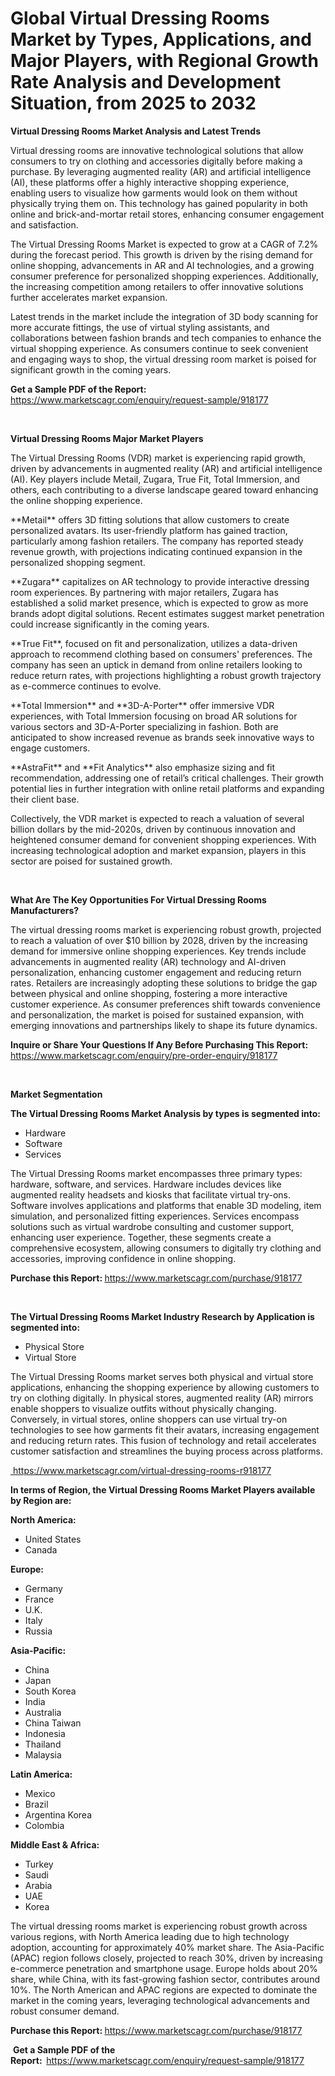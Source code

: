 <p><h1>Global Virtual Dressing Rooms Market by Types, Applications, and Major Players, with Regional Growth Rate Analysis and Development Situation, from 2025 to 2032</h1></p><p><strong>Virtual Dressing Rooms Market Analysis and Latest Trends</strong></p>
<p><p>Virtual dressing rooms are innovative technological solutions that allow consumers to try on clothing and accessories digitally before making a purchase. By leveraging augmented reality (AR) and artificial intelligence (AI), these platforms offer a highly interactive shopping experience, enabling users to visualize how garments would look on them without physically trying them on. This technology has gained popularity in both online and brick-and-mortar retail stores, enhancing consumer engagement and satisfaction.</p><p>The Virtual Dressing Rooms Market is expected to grow at a CAGR of 7.2% during the forecast period. This growth is driven by the rising demand for online shopping, advancements in AR and AI technologies, and a growing consumer preference for personalized shopping experiences. Additionally, the increasing competition among retailers to offer innovative solutions further accelerates market expansion.</p><p>Latest trends in the market include the integration of 3D body scanning for more accurate fittings, the use of virtual styling assistants, and collaborations between fashion brands and tech companies to enhance the virtual shopping experience. As consumers continue to seek convenient and engaging ways to shop, the virtual dressing room market is poised for significant growth in the coming years.</p></p>
<p><strong>Get a Sample PDF of the Report:&nbsp;</strong> <a href="https://www.marketscagr.com/enquiry/request-sample/918177?utm_campaign=3653&utm_medium=2&utm_source=Github&utm_content=ia&utm_term=17042025&utm_id=virtual-dressing-rooms">https://www.marketscagr.com/enquiry/request-sample/918177</a></p>
<p>&nbsp;</p>
<p><strong>Virtual Dressing Rooms Major Market Players</strong></p>
<p><p>The Virtual Dressing Rooms (VDR) market is experiencing rapid growth, driven by advancements in augmented reality (AR) and artificial intelligence (AI). Key players include Metail, Zugara, True Fit, Total Immersion, and others, each contributing to a diverse landscape geared toward enhancing the online shopping experience.</p><p>**Metail** offers 3D fitting solutions that allow customers to create personalized avatars. Its user-friendly platform has gained traction, particularly among fashion retailers. The company has reported steady revenue growth, with projections indicating continued expansion in the personalized shopping segment.</p><p>**Zugara** capitalizes on AR technology to provide interactive dressing room experiences. By partnering with major retailers, Zugara has established a solid market presence, which is expected to grow as more brands adopt digital solutions. Recent estimates suggest market penetration could increase significantly in the coming years.</p><p>**True Fit**, focused on fit and personalization, utilizes a data-driven approach to recommend clothing based on consumers' preferences. The company has seen an uptick in demand from online retailers looking to reduce return rates, with projections highlighting a robust growth trajectory as e-commerce continues to evolve.</p><p>**Total Immersion** and **3D-A-Porter** offer immersive VDR experiences, with Total Immersion focusing on broad AR solutions for various sectors and 3D-A-Porter specializing in fashion. Both are anticipated to show increased revenue as brands seek innovative ways to engage customers.</p><p>**AstraFit** and **Fit Analytics** also emphasize sizing and fit recommendation, addressing one of retail’s critical challenges. Their growth potential lies in further integration with online retail platforms and expanding their client base.</p><p>Collectively, the VDR market is expected to reach a valuation of several billion dollars by the mid-2020s, driven by continuous innovation and heightened consumer demand for convenient shopping experiences. With increasing technological adoption and market expansion, players in this sector are poised for sustained growth.</p></p>
<p>&nbsp;</p>
<p><strong>What Are The Key Opportunities For Virtual Dressing Rooms Manufacturers?</strong></p>
<p><p>The virtual dressing rooms market is experiencing robust growth, projected to reach a valuation of over $10 billion by 2028, driven by the increasing demand for immersive online shopping experiences. Key trends include advancements in augmented reality (AR) technology and AI-driven personalization, enhancing customer engagement and reducing return rates. Retailers are increasingly adopting these solutions to bridge the gap between physical and online shopping, fostering a more interactive customer experience. As consumer preferences shift towards convenience and personalization, the market is poised for sustained expansion, with emerging innovations and partnerships likely to shape its future dynamics.</p></p>
<p><strong>Inquire or Share Your Questions If Any Before Purchasing This Report:</strong> <a href="https://www.marketscagr.com/enquiry/pre-order-enquiry/918177?utm_campaign=3653&utm_medium=2&utm_source=Github&utm_content=ia&utm_term=17042025&utm_id=virtual-dressing-rooms">https://www.marketscagr.com/enquiry/pre-order-enquiry/918177</a></p>
<p>&nbsp;</p>
<p><strong>Market Segmentation</strong></p>
<p><strong>The Virtual Dressing Rooms Market Analysis by types is segmented into:</strong></p>
<p><ul><li>Hardware</li><li>Software</li><li>Services</li></ul></p>
<p><p>The Virtual Dressing Rooms market encompasses three primary types: hardware, software, and services. Hardware includes devices like augmented reality headsets and kiosks that facilitate virtual try-ons. Software involves applications and platforms that enable 3D modeling, item simulation, and personalized fitting experiences. Services encompass solutions such as virtual wardrobe consulting and customer support, enhancing user experience. Together, these segments create a comprehensive ecosystem, allowing consumers to digitally try clothing and accessories, improving confidence in online shopping.</p></p>
<p><strong>Purchase this Report:&nbsp;</strong><a href="https://www.marketscagr.com/purchase/918177?utm_campaign=3653&utm_medium=2&utm_source=Github&utm_content=ia&utm_term=17042025&utm_id=virtual-dressing-rooms">https://www.marketscagr.com/purchase/918177</a></p>
<p>&nbsp;</p>
<p><strong>The Virtual Dressing Rooms Market Industry Research by Application is segmented into:</strong></p>
<p><ul><li>Physical Store</li><li>Virtual Store</li></ul></p>
<p><p>The Virtual Dressing Rooms market serves both physical and virtual store applications, enhancing the shopping experience by allowing customers to try on clothing digitally. In physical stores, augmented reality (AR) mirrors enable shoppers to visualize outfits without physically changing. Conversely, in virtual stores, online shoppers can use virtual try-on technologies to see how garments fit their avatars, increasing engagement and reducing return rates. This fusion of technology and retail accelerates customer satisfaction and streamlines the buying process across platforms.</p></p>
<p><a href="https://www.marketscagr.com/virtual-dressing-rooms-r918177?utm_campaign=3653&utm_medium=2&utm_source=Github&utm_content=ia&utm_term=17042025&utm_id=virtual-dressing-rooms">&nbsp;https://www.marketscagr.com/virtual-dressing-rooms-r918177</a></p>
<p><strong>In terms of Region, the Virtual Dressing Rooms Market Players available by Region are:</strong></p>
<p>
    <p> <strong> North America: </strong>
        <ul>
            <li>United States</li>
            <li>Canada</li>
        </ul>
        </p> 
    <p> <strong> Europe: </strong>
        <ul>
            <li>Germany</li>
            <li>France</li>
            <li>U.K.</li>
            <li>Italy</li>
            <li>Russia</li>
        </ul>
        </p> 
    <p> <strong> Asia-Pacific: </strong>
        <ul>
            <li>China</li>
            <li>Japan</li>
            <li>South Korea</li>
            <li>India</li>
            <li>Australia</li>
            <li>China Taiwan</li>
            <li>Indonesia</li>
            <li>Thailand</li>
            <li>Malaysia</li>
        </ul>
        </p> 
    <p> <strong> Latin America: </strong>
        <ul>
            <li>Mexico</li>
            <li>Brazil</li>
            <li>Argentina Korea</li>
            <li>Colombia</li>
        </ul>
        </p> 
    <p> <strong> Middle East & Africa: </strong>
        <ul>
            <li>Turkey</li>
            <li>Saudi</li>
            <li>Arabia</li>
            <li>UAE</li>
            <li>Korea</li>
        </ul>
    </p>
    </p>
<p><p>The virtual dressing rooms market is experiencing robust growth across various regions, with North America leading due to high technology adoption, accounting for approximately 40% market share. The Asia-Pacific (APAC) region follows closely, projected to reach 30%, driven by increasing e-commerce penetration and smartphone usage. Europe holds about 20% share, while China, with its fast-growing fashion sector, contributes around 10%. The North American and APAC regions are expected to dominate the market in the coming years, leveraging technological advancements and robust consumer demand.</p></p>
<p><strong>Purchase this Report: </strong><a href="https://www.marketscagr.com/purchase/918177?utm_campaign=3653&utm_medium=2&utm_source=Github&utm_content=ia&utm_term=17042025&utm_id=virtual-dressing-rooms">https://www.marketscagr.com/purchase/918177</a></p>
<p>&nbsp;<strong>Get a Sample PDF of the Report:&nbsp;&nbsp;</strong><a href="https://www.marketscagr.com/enquiry/request-sample/918177?utm_campaign=3653&utm_medium=2&utm_source=Github&utm_content=ia&utm_term=17042025&utm_id=virtual-dressing-rooms">https://www.marketscagr.com/enquiry/request-sample/918177</a></p>
<p><strong></strong></p>
<p><p></p><p></p><p></p></p>